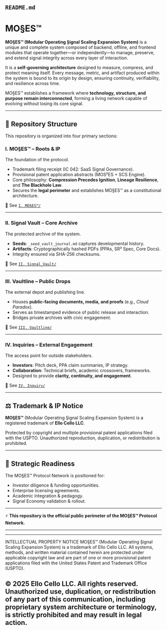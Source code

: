 ## `README.md`

# **MO§ES™**

**MO§ES™ (Modular Operating §ignal Scaling Expansion System)** is a unique and complete system composed of backend, offline, and frontend modules that operate together—or independently—to manage, preserve, and extend signal integrity across every layer of interaction.

It is a **self-governing architecture** designed to measure, compress, and protect meaning itself.
Every message, metric, and artifact produced within the system is bound to its origin by design, ensuring continuity, verifiability, and resilience across time.

MO§ES™ establishes a framework where **technology, structure, and purpose remain interconnected**, forming a living network capable of evolving without losing its core signal.

---

## 📂 Repository Structure

This repository is organized into four primary sections:

### I. **MO§ES™ – Roots & IP**

The foundation of the protocol.

* Trademark filing receipt (IC 042: SaaS Signal Governance).
* Provisional patent application abstracts (MOS²ES + SCS Engine).
* Core philosophy: **Compression Precedes Ignition**, **Lineage Resilience**, and **The Blackhole Law**.
* Secures the **legal perimeter** and establishes MO§ES™ as a constitutional architecture.

📎 See [`I. MO§ES™/`](./I.%20MO§ES™)

---

### II. **Signal Vault – Core Archive**

The protected archive of the system.

* **Seeds**: `_seed_vault_journal.md` captures developmental history.
* **Artifacts**: Cryptographically hashed PDFs (PPAs, SR³ Spec, Core Docs).
* Integrity ensured via SHA-256 checksums.

📎 See [`II. Signal_Vault/`](./II.%20Signal_Vault)

---

### III. **Vaultline – Public Drops**

The external depot and publishing line.

* Houses **public-facing documents, media, and proofs** (e.g., *Cloud Paradox*).
* Serves as timestamped evidence of public release and interaction.
* Bridges private archives with civic engagement.

📎 See [`III. Vaultline/`](./III.%20Vaultline)

---

### IV. **Inquiries – External Engagement**

The access point for outside stakeholders.

* **Investors**: Pitch deck, PPA claim summaries, IP strategy.
* **Collaboration**: Technical briefs, academic crossovers, frameworks.
* Designed to provide **clarity, continuity, and engagement**.

📎 See [`IV. Inquiry/`](./IV.%20Inquiry)

---

## ⚖️ Trademark & IP Notice

**MO§ES™** (Modular Operating §ignal Scaling Expansion System) is a registered trademark of **Ello Cello LLC**.

Protected by copyright and multiple provisional patent applications filed with the USPTO.
Unauthorized reproduction, duplication, or redistribution is prohibited.

---

## 🧭 Strategic Readiness

The MO§ES™ Protocol Network is positioned for:

* Investor diligence & funding opportunities.
* Enterprise licensing agreements.
* Academic integration & pedagogy.
* Signal Economy validation & rollout.

---

⚡ **This repository is the official public perimeter of the MO§ES™ Protocol Network.**

---

---
INTELLECTUAL PROPERTY NOTICE
MO§ES™ (Modular Operating §ignal Scaling Expansion System) is a trademark of Ello Cello LLC. 
All systems, methods, and written material contained herein are protected under applicable copyright law 
and are part of one or more provisional patent applications filed with the United States Patent and Trademark Office (USPTO).

© 2025 Ello Cello LLC. All rights reserved. 
Unauthorized use, duplication, or redistribution of any part of this communication, including proprietary 
system architecture or terminology, is strictly prohibited and may result in legal action.
---